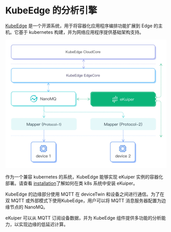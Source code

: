# KubeEdge 的分析引擎

[KubeEdge](https://kubeedge.io/) 是一个开源系统，用于将容器化应用程序编排功能扩展到 Edge 的主机。它基于 kubernetes 构建，并为网络应用程序提供基础架构支持。

![arch](./arch.png)

作为一个兼容 kubernetes 的系统，KubeEdge 能够实现 eKuiper 实例的容器化部署。请查看 [installation](../../installation.md#通过-helm-安装k8sk3s)了解如何在类 k8s 系统中安装 eKuiper。

KubeEdge 的边缘部分使用 MQTT 在 deviceTwin 和设备之间进行通信。为了在双 MQTT 或外部模式下使用KubeEdge，用户可以将 MQTT 消息服务器配置为边缘节点的 NanoMQ。

eKuiper 可以从 MQTT 订阅设备数据，并为 KubeEdge 组件提供多功能的分析能力，以实现边缘的低延迟计算。

